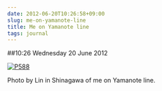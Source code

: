 ```yaml
---
date: 2012-06-20T10:26:58+09:00
slug: me-on-yamanote-line
title: Me on Yamanote line
tags: journal
---
```


##10:26 Wednesday 20 June 2012

[![P588](http://getfile8.posterous.com/getfile/files.posterous.com/thunderrabbit/tcviCpcsAsgIHjBkrptnvfGjjBDobbEoGojEuEkbFyzitgyeGkBsAaemIDkA/p588.jpg.scaled500.jpg)](http://getfile1.posterous.com/getfile/files.posterous.com/thunderrabbit/tcviCpcsAsgIHjBkrptnvfGjjBDobbEoGojEuEkbFyzitgyeGkBsAaemIDkA/p588.jpg.scaled1000.jpg)

Photo by Lin in Shinagawa of me on Yamanote line.
